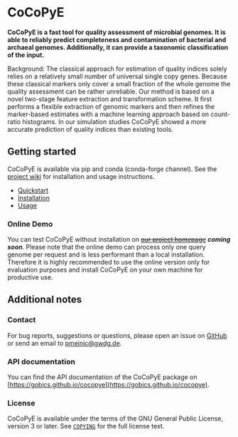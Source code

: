 # CoCoPyE

**CoCoPyE is a fast tool for quality assessment of microbial genomes. It is able to reliably predict
completeness and contamination of bacterial and archaeal genomes. Additionally, it can provide a
taxonomic classification of the input.**

Background: The classical approach for estimation of quality indices solely relies on a relatively small
number of universal single copy genes. Because these classical markers only cover a small fraction of the
whole genome the quality assessment can be rather unreliable. Our method is based on a novel
two-stage feature extraction and transformation scheme. It first performs a flexible extraction
of genomic markers and then refines the marker-based estimates with a machine learning approach based on
count-ratio histograms. In our simulation studies CoCoPyE showed a more accurate prediction of  quality
indices than existing tools.

## Getting started

CoCoPyE is available via pip and conda (conda-forge channel). See the [project wiki](https://github.com/gobics/cocopye/wiki)
for installation and usage instructions.

- [Quickstart](https://github.com/gobics/cocopye/wiki/Quickstart)
- [Installation](https://github.com/gobics/cocopye/wiki/Installation)
- [Usage](https://github.com/gobics/cocopye/wiki/Usage)

### Online Demo

You can test CoCoPyE without installation on ~~[our project homepage](https://cocopye.uni-goettingen.de)~~ ***coming soon***. Please note that the online demo can process only 
one query genome per request and is less performant than a local installation. Therefore it is highly recommended to use the online
version only for evaluation purposes and install CoCoPyE on your own machine for productive use.

## Additional notes

### Contact

For bug reports, suggestions or questions, please open an issue on [GitHub](https://github.com/gobics/cocopye/issues)
or send an email to [pmeinic@gwdg.de](mailto:pmeinic@gwdg.de).

### API documentation

You can find the API documentation of the CoCoPyE package on [https://gobics.github.io/cocopye](https://gobics.github.io/cocopye).

### License

CoCoPyE is available under the terms of the GNU General Public License, version 3 or later. See [`COPYING`](https://github.com/gobics/cocopye/blob/master/COPYING) for the full license text.
